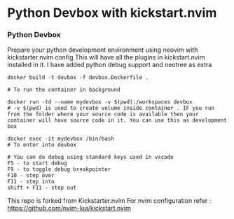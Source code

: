 # Python Devbox with kickstart.nvim 

### Python Devbox

Prepare your python development environment using neovim with kickstarter.nvim config
This will have all the plugins in kickstart.nvim installed in it. I have added python debug support and neotree as extra

```
docker build -t devbox -f devbox.Dockerfile .

# To run the container in background

docker run -td --name mydevbox -v $(pwd):/workspaces devbox
# -v $(pwd) is used to create volume inside container . IF you run from the folder where your source code is available then your container will have source code in it. You can use this as development box

docker exec -it mydevbox /bin/bash
# To enter into devbox 

# You can do debug using standard keys used in vscode
F5 - to start debug
F9 - to toggle debug breakpointer
F10 - step over
F11 - step into
shift + F11 - step out

```
This repo is forked from Kickstarter.nvim 
For nvim configuration refer : https://github.com/nvim-lua/kickstart.nvim
